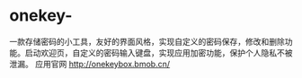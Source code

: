 # onekey-
一款存储密码的小工具，友好的界面风格，实现自定义的密码保存，修改和删除功能。启动欢迎页，自定义的密码输入键盘，实现应用加密功能，保护个人隐私不被泄漏。
应用官网 http://onekeybox.bmob.cn/
